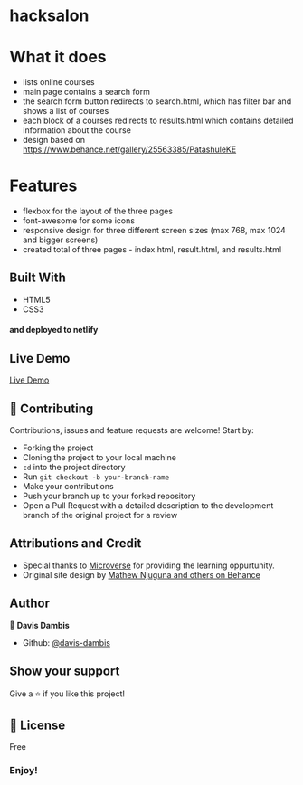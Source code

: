 # hacksalon

# What it does

- lists online courses
- main page contains a search form
- the search form button redirects to search.html, which has filter bar and shows a list of courses
- each block of a courses redirects to results.html which contains detailed information about the course
- design based on https://www.behance.net/gallery/25563385/PatashuleKE

# Features

- flexbox for the layout of the three pages
- font-awesome for some icons
- responsive design for three different screen sizes (max 768, max 1024 and bigger screens)
- created total of three pages - index.html, result.html, and results.html

## Built With

- HTML5
- CSS3

#### and deployed to netlify

## Live Demo

[Live Demo](https://capstone-projectdd.000webhostapp.com/index.html)

## 🤝 Contributing

Contributions, issues and feature requests are welcome! Start by:

- Forking the project
- Cloning the project to your local machine
- `cd` into the project directory
- Run `git checkout -b your-branch-name`
- Make your contributions
- Push your branch up to your forked repository
- Open a Pull Request with a detailed description to the development branch of the original project for a review

## Attributions and Credit

- Special thanks to [Microverse](https://www.microverse.org/) for providing the learning oppurtunity.
- Original site design by [Mathew Njuguna and others on Behance](https://www.behance.net/mathewnjuguna)

## Author

👤 **Davis Dambis**

- Github: [@davis-dambis](https://github.com/davisdambis/)

## Show your support

Give a ⭐️ if you like this project!

## 📝 License

Free

### Enjoy!
